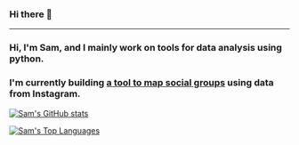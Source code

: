 ### Hi there 👋
---
### Hi, I'm Sam, and I mainly work on tools for data analysis using python.  
### I'm currently building [a tool to map social groups](https://github.com/samuel-grosz/Instagram2Graph) using data from Instagram.  
  
  
  
[![Sam's GitHub stats](https://github-readme-stats.vercel.app/api?username=samuel-grosz&theme=tokyonight)](https://github.com/samuel-grosz/github-readme-stats)

[![Sam's Top Languages](https://github-readme-stats.vercel.app/api/top-langs/?username=samuel-grosz&layout=compact&theme=tokyonight)](https://github.com/samuel-grosz/github-readme-stats)
